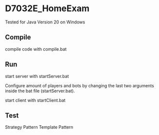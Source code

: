 # D7032E_HomeExam

Tested for Java Version 20 on Windows

## Compile
compile code with compile.bat

## Run
start server with startServer.bat

Configure amount of players and bots by changing the last two arguments inside the bat file (startServer.bat).

start client with startClient.bat

## Test

Strategy Pattern 
Template Pattern